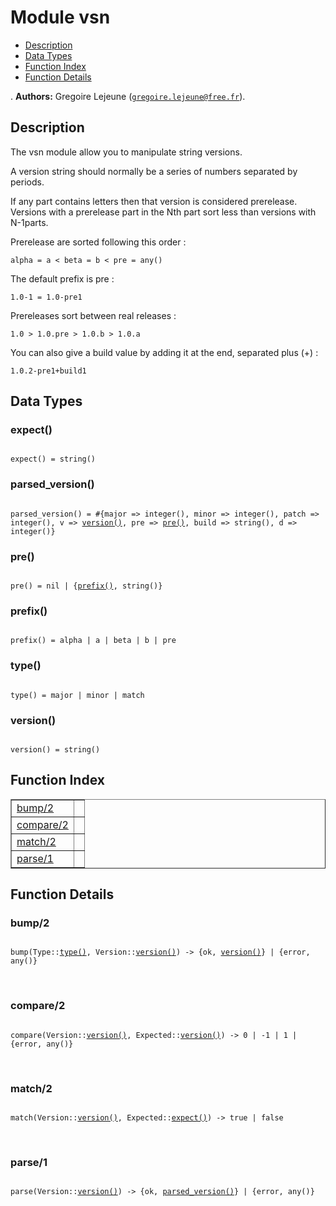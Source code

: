 

# Module vsn #
* [Description](#description)
* [Data Types](#types)
* [Function Index](#index)
* [Function Details](#functions)


.
__Authors:__ Gregoire Lejeune ([`gregoire.lejeune@free.fr`](mailto:gregoire.lejeune@free.fr)).
<a name="description"></a>

## Description ##

The vsn module allow you to manipulate string versions.



A version string should normally be a series of numbers
separated by periods.



If any part contains letters then that version is considered prerelease.
Versions with a prerelease part in the Nth part sort less than versions
with N-1parts.



Prerelease are sorted following this order :



```
alpha = a < beta = b < pre = any()
```



The default prefix is pre :



```
1.0-1 = 1.0-pre1
```



Prereleases sort between real releases :



```
1.0 > 1.0.pre > 1.0.b > 1.0.a
```



You can also give a build value by adding it at the end, separated
plus (+) :



```
1.0.2-pre1+build1
```

<a name="types"></a>

## Data Types ##




### <a name="type-expect">expect()</a> ###



<pre><code>
expect() = string()
</code></pre>





### <a name="type-parsed_version">parsed_version()</a> ###



<pre><code>
parsed_version() = #{major =&gt; integer(), minor =&gt; integer(), patch =&gt; integer(), v =&gt; <a href="#type-version">version()</a>, pre =&gt; <a href="#type-pre">pre()</a>, build =&gt; string(), d =&gt; integer()}
</code></pre>





### <a name="type-pre">pre()</a> ###



<pre><code>
pre() = nil | {<a href="#type-prefix">prefix()</a>, string()}
</code></pre>





### <a name="type-prefix">prefix()</a> ###



<pre><code>
prefix() = alpha | a | beta | b | pre
</code></pre>





### <a name="type-type">type()</a> ###



<pre><code>
type() = major | minor | match
</code></pre>





### <a name="type-version">version()</a> ###



<pre><code>
version() = string()
</code></pre>


<a name="index"></a>

## Function Index ##


<table width="100%" border="1" cellspacing="0" cellpadding="2" summary="function index"><tr><td valign="top"><a href="#bump-2">bump/2</a></td><td></td></tr><tr><td valign="top"><a href="#compare-2">compare/2</a></td><td></td></tr><tr><td valign="top"><a href="#match-2">match/2</a></td><td></td></tr><tr><td valign="top"><a href="#parse-1">parse/1</a></td><td></td></tr></table>


<a name="functions"></a>

## Function Details ##

<a name="bump-2"></a>

### bump/2 ###


<pre><code>
bump(Type::<a href="#type-type">type()</a>, Version::<a href="#type-version">version()</a>) -&gt; {ok, <a href="#type-version">version()</a>} | {error, any()}
</code></pre>
<br />


<a name="compare-2"></a>

### compare/2 ###


<pre><code>
compare(Version::<a href="#type-version">version()</a>, Expected::<a href="#type-version">version()</a>) -&gt; 0 | -1 | 1 | {error, any()}
</code></pre>
<br />


<a name="match-2"></a>

### match/2 ###


<pre><code>
match(Version::<a href="#type-version">version()</a>, Expected::<a href="#type-expect">expect()</a>) -&gt; true | false
</code></pre>
<br />


<a name="parse-1"></a>

### parse/1 ###


<pre><code>
parse(Version::<a href="#type-version">version()</a>) -&gt; {ok, <a href="#type-parsed_version">parsed_version()</a>} | {error, any()}
</code></pre>
<br />


